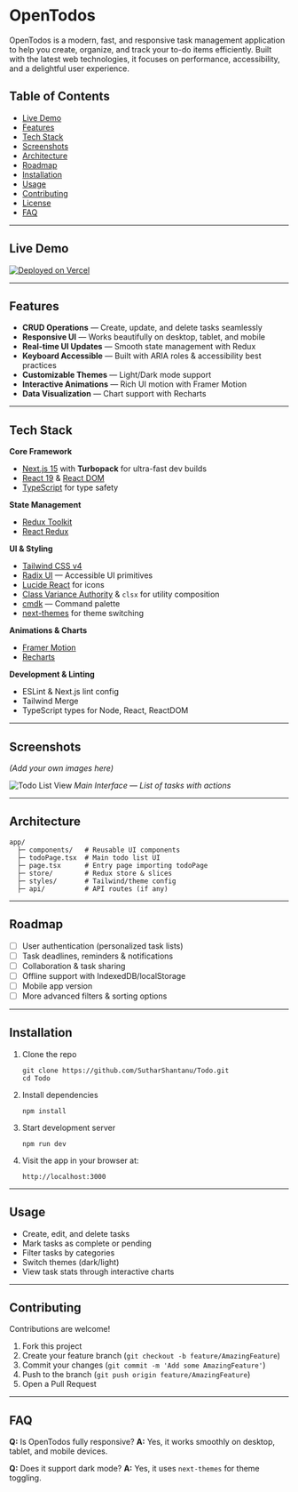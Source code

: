
# OpenTodos

OpenTodos is a modern, fast, and responsive task management application to help you create, organize, and track your to-do items efficiently.
Built with the latest web technologies, it focuses on performance, accessibility, and a delightful user experience.

## Table of Contents
- [Live Demo](#live-demo)
- [Features](#features)
- [Tech Stack](#tech-stack)
- [Screenshots](#screenshots)
- [Architecture](#architecture)
- [Roadmap](#roadmap)
- [Installation](#installation)
- [Usage](#usage)
- [Contributing](#contributing)
- [License](#license)
- [FAQ](#faq)

---

## Live Demo

[![Deployed on Vercel](https://img.shields.io/badge/Deployed%20on-Vercel-black?style=for-the-badge&logo=vercel)](https://opentodos.vercel.app)

---

## Features

- **CRUD Operations** — Create, update, and delete tasks seamlessly
- **Responsive UI** — Works beautifully on desktop, tablet, and mobile
- **Real-time UI Updates** — Smooth state management with Redux
- **Keyboard Accessible** — Built with ARIA roles & accessibility best practices
- **Customizable Themes** — Light/Dark mode support
- **Interactive Animations** — Rich UI motion with Framer Motion
- **Data Visualization** — Chart support with Recharts

---

## Tech Stack

**Core Framework**
- [Next.js 15](https://nextjs.org/) with **Turbopack** for ultra-fast dev builds
- [React 19](https://react.dev/) & [React DOM](https://react.dev/)
- [TypeScript](https://www.typescriptlang.org/) for type safety

**State Management**
- [Redux Toolkit](https://redux-toolkit.js.org/)
- [React Redux](https://react-redux.js.org/)

**UI & Styling**
- [Tailwind CSS v4](https://tailwindcss.com/)
- [Radix UI](https://www.radix-ui.com/) — Accessible UI primitives
- [Lucide React](https://lucide.dev/) for icons
- [Class Variance Authority](https://cva.style/) & `clsx` for utility composition
- [cmdk](https://cmdk.paco.me/) — Command palette
- [next-themes](https://www.npmjs.com/package/next-themes) for theme switching

**Animations & Charts**
- [Framer Motion](https://www.framer.com/motion/)
- [Recharts](https://recharts.org/en-US/)

**Development & Linting**
- ESLint & Next.js lint config
- Tailwind Merge
- TypeScript types for Node, React, ReactDOM

---

## Screenshots

*(Add your own images here)*

![Todo List View](https://github.com/SutharShantanu/Todo/assets/110021464/4cd0ff9e-5f9f-4cf6-ab8a-e25c307db047)
*Main Interface — List of tasks with actions*

---

## Architecture

```
app/
  ├─ components/   # Reusable UI components
  ├─ todoPage.tsx  # Main todo list UI
  ├─ page.tsx      # Entry page importing todoPage
  ├─ store/        # Redux store & slices
  ├─ styles/       # Tailwind/theme config
  ├─ api/          # API routes (if any)
```

---

## Roadmap

- [ ] User authentication (personalized task lists)
- [ ] Task deadlines, reminders & notifications
- [ ] Collaboration & task sharing
- [ ] Offline support with IndexedDB/localStorage
- [ ] Mobile app version
- [ ] More advanced filters & sorting options

---

## Installation

1. Clone the repo
   ```
   git clone https://github.com/SutharShantanu/Todo.git
   cd Todo
   ```

2. Install dependencies
   ```
   npm install
   ```

3. Start development server
   ```
   npm run dev
   ```

4. Visit the app in your browser at:
   ```
   http://localhost:3000
   ```

---

## Usage

- Create, edit, and delete tasks
- Mark tasks as complete or pending
- Filter tasks by categories
- Switch themes (dark/light)
- View task stats through interactive charts

---

## Contributing

Contributions are welcome!
1. Fork this project
2. Create your feature branch (`git checkout -b feature/AmazingFeature`)
3. Commit your changes (`git commit -m 'Add some AmazingFeature'`)
4. Push to the branch (`git push origin feature/AmazingFeature`)
5. Open a Pull Request

---

## FAQ

**Q:** Is OpenTodos fully responsive?
**A:** Yes, it works smoothly on desktop, tablet, and mobile devices.

**Q:** Does it support dark mode?
**A:** Yes, it uses `next-themes` for theme toggling.
